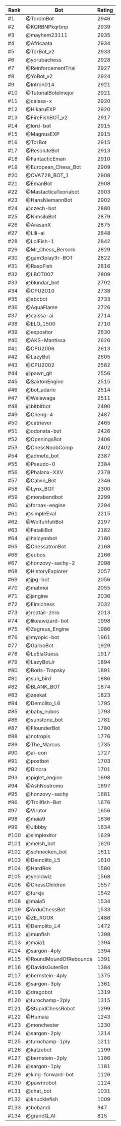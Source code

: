 Rank|Bot|Rating
---|---|---
#1|@ToromBot|2946
#2|@KQRBNPkqrbnp|2939
#3|@mayhem23111|2935
#4|@Africaata|2934
#5|@TorBot_v2|2933
#6|@yorubachess|2928
#7|@ReinforcementTrial|2927
#8|@YoBot_v2|2924
#9|@Intron014|2921
#10|@TutorialBotelmejor|2921
#11|@caissa-x|2920
#12|@HikaruEXP|2920
#13|@FireFishBOT_v2|2917
#14|@lord-bot|2915
#15|@MagnusEXP|2915
#16|@TorBot|2915
#17|@ResoluteBot|2913
#18|@FantacticEman|2910
#19|@European_Chess_Bot|2909
#20|@CVA728_BOT_1|2908
#21|@EmanBot|2908
#22|@MastacticaTeoriabot|2903
#23|@HansNiemannBot|2902
#24|@czech-bot|2880
#25|@NimsiluBot|2879
#26|@ArasanX|2875
#27|@Lili-ai|2848
#28|@LolFish-1|2842
#29|@Mr_Chess_Berserk|2829
#30|@gam3play3r-BOT|2822
#31|@RaspFish|2816
#32|@LBOT007|2809
#33|@blundar_bot|2792
#34|@CPU2010|2738
#35|@abcbot|2733
#36|@AquaFlame|2726
#37|@caissa-ai|2714
#38|@ELO_1500|2710
#39|@expositor|2630
#40|@AKS-Mantissa|2626
#41|@CPU2006|2613
#42|@LazyBot|2605
#43|@CPU2002|2582
#44|@pawn_git|2556
#45|@SaxtonEngine|2515
#46|@bot_adario|2514
#47|@Weiawaga|2511
#48|@bitbitbot|2490
#49|@Cheng-4|2487
#50|@catriever|2465
#51|@odonata-bot|2426
#52|@OpeningsBot|2406
#53|@ChessNoobComp|2402
#54|@admete_bot|2387
#55|@Pseudo-0|2384
#56|@Phalanx-XXV|2378
#57|@Calvin_Bot|2346
#58|@Lynx_BOT|2300
#59|@morabandbot|2299
#60|@fornax-engine|2294
#61|@simpleEval|2215
#62|@WolfuhfuhBot|2197
#63|@FataliiBot|2182
#64|@halcyonbot|2180
#65|@ChessatronBot|2168
#66|@eubos|2166
#67|@honzovy-sachy-2|2098
#68|@HistoryExplorer|2057
#69|@jpg-bot|2056
#70|@matmoi|2055
#71|@jangine|2036
#72|@Elmichess|2032
#73|@redtail-zero|2013
#74|@likeawizard-bot|1998
#75|@Zagreus_Engine|1986
#76|@myopic-bot|1961
#77|@GarboBot|1929
#78|@LeElaGuess|1917
#79|@LazyBotJr|1894
#80|@Boris-Trapsky|1891
#81|@sun_bird|1886
#82|@BLANK_BOT|1874
#83|@zeekat|1823
#84|@Demolito_L6|1795
#85|@baby_eubos|1793
#86|@sunstone_bot|1781
#87|@FlounderBot|1780
#88|@notropis|1776
#89|@The_Marcus|1735
#90|@ai-con|1727
#91|@postbot|1703
#92|@Dinora|1701
#93|@piglet_engine|1698
#94|@AshNostromo|1697
#95|@honzovy-sachy|1681
#96|@Trollfish-Bot|1676
#97|@Virutor|1656
#98|@maia9|1636
#99|@Jibbby|1634
#100|@simplexitor|1629
#101|@melsh_bot|1620
#102|@schnecken_bot|1611
#103|@Demolito_L5|1610
#104|@HardRok|1580
#105|@yeoldwiz|1568
#106|@ChessChildren|1557
#107|@turkjs|1542
#108|@maia5|1534
#109|@ArduChessBot|1533
#110|@ZE_ROOK|1486
#111|@Demolito_L4|1472
#112|@munfish|1398
#113|@maia1|1394
#114|@sargon-4ply|1394
#115|@RoundMoundOfRebounds|1391
#116|@DavidsGuterBot|1384
#117|@bernstein-4ply|1375
#118|@sargon-3ply|1361
#119|@dragobot|1319
#120|@turochamp-2ply|1315
#121|@StupidChessRobot|1299
#122|@Humaia|1243
#123|@monchester|1230
#124|@sargon-2ply|1214
#125|@turochamp-1ply|1211
#126|@katzebot|1199
#127|@bernstein-2ply|1186
#128|@sargon-1ply|1181
#129|@king-forward-bot|1126
#130|@pawnrobot|1124
#131|@chat_bot|1031
#132|@knucklefish|1009
#133|@bobandi|947
#134|@grandQ_AI|815
